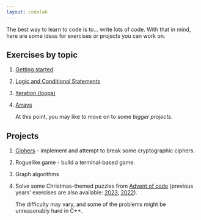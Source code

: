 ```yaml
---
layout: codelab
---
```


The best way to learn to code is to... write lots of code. With that in mind, here are some ideas for exercises or projects you can work on.

## Exercises by topic

1. [Getting started](./getting-started)

1. [Logic and Conditional Statements](./conditionals)

1. [Iteration (loops)](./loops)

1. [Arrays](./arrays)

    At this point, you may like to move on to some <em>bigger projects</em>.

## Projects

1. [Ciphers](./ciphers) - implement and attempt to break some cryptographic ciphers.
1. Roguelike game - build a terminal-based game.
1. Graph algorithms
1. Solve some Christmas-themed puzzles from [Advent of code](https://adventofcode.com/) (previous years' exercises are also available: [2023](https://adventofcode.com/2023), [2022](https://adventofcode.com/2022)).

    The difficulty may vary, and some of the problems might be unreasonably hard in C++.

